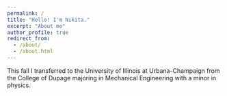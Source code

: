 ```yaml
---
permalink: /
title: "Hello! I'm Nikita."
excerpt: "About me"
author_profile: true
redirect_from: 
  - /about/
  - /about.html
---
```


This fall I transferred to the University of Illinois at Urbana-Champaign from the College of Dupage majoring in Mechanical Engineering with a minor in physics.
